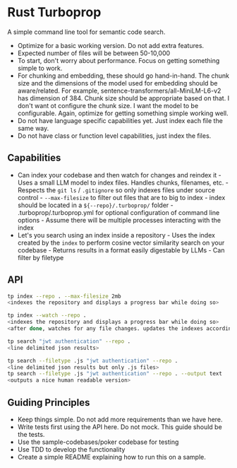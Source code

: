 # Rust Turboprop

A simple command line tool for semantic code search.

- Optimize for a basic working version. Do not add extra features.
- Expected number of files will be between 50-10,000
- To start, don't worry about performance. Focus on getting something simple to work.
- For chunking and embedding, these should go hand-in-hand. The chunk size and the dimensions of the model used for embedding should be aware/related. For example, sentence-transformers/all-MiniLM-L6-v2 has dimension of 384. Chunk size should be appropriate based on that. I don't want ot configure the chunk size. I want the model to be configurable. Again, optimize for getting something simple working well.
- Do not have language specific capabilities yet. Just index each file the same way.
- Do not have class or function level capabilities, just index the files.

## Capabilities

- Can index your codebase and then watch for changes and reindex it - Uses a small LLM model to index files. Handles chunks, filenames, etc. - Respects the `git ls` / `.gitignore` so only indexes files under source control - `--max-filesize` to filter out files that are to big to index - index should be located in a `${--repo}/.turboprop/` folder - .turboprop/.turboprop.yml for optional configuration of command line options - Assume there will be multiple processes interacting with the index
- Let's you search using an index inside a repository - Uses the index created by the `index` to perform cosine vector similarity search on your codebase - Returns results in a format easily digestable by LLMs - Can filter by filetype

## API

```bash
tp index --repo . --max-filesize 2mb
<indexes the repository and displays a progress bar while doing so>

tp index --watch --repo .
<indexes the repository and displays a progress bar while doing so>
<after done, watches for any file changes. updates the indexes accordingly>

tp search "jwt authentication" --repo .
<line delimited json results>

tp search --filetype .js "jwt authentication" --repo .
<line delimited json results but only .js files>
tp search --filetype .js "jwt authentication" --repo . --output text
<outputs a nice human readable version>
```

## Guiding Principles

- Keep things simple. Do not add more requirements than we have here.
- Write tests first using the API here. Do not mock. This guide should be the tests.
- Use the sample-codebases/poker codebase for testing
- Use TDD to develop the functionality
- Create a simple README explaining how to run this on a sample.
